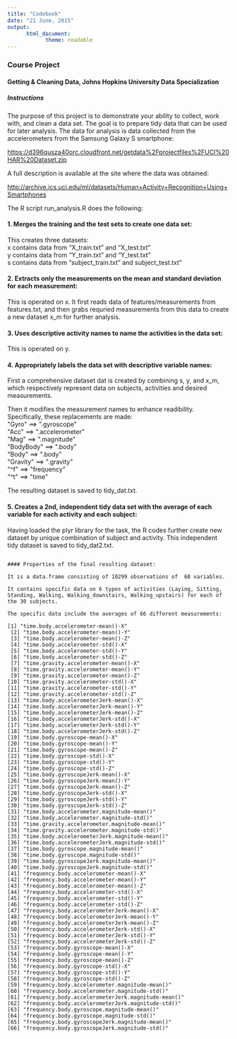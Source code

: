 ```yaml
---
title: "Codebook"
date: "21 June, 2015"
output: 
      html_document:
            theme: readable
---
```

### Course Project  
#### Getting & Cleaning Data, Johns Hopkins University Data Specialization  

##### Instructions
The purpose of this project is to demonstrate your ability to collect, work with, and clean a data set. The goal is to prepare tidy data that can be used for later analysis. The data for analysis is data collected from the accelerometers from the Samsung Galaxy S smartphone:

https://d396qusza40orc.cloudfront.net/getdata%2Fprojectfiles%2FUCI%20HAR%20Dataset.zip

A full description is available at the site where the data was obtained:

http://archive.ics.uci.edu/ml/datasets/Human+Activity+Recognition+Using+Smartphones

The R script <span class="label label-default">run_analysis.R</span> does the following:

#### 1. Merges the training and the test sets to create one data set:
This creates three datasets:  
<span class="label label-default">x</span> contains data from “X_train.txt” and “X_test.txt”  
<span class="label label-default">y</span> contains data from “Y_train.txt” and “Y_test.txt”  
<span class="label label-default">s</span> contains data from “subject_train.txt” and subject_test.txt"

#### 2. Extracts only the measurements on the mean and standard deviation for each measurement:
This is operated on <span class="label label-default">x</span>.
It first reads data of features/measurements from <span class="label label-default">features.txt</span>, and then grabs requried measurements from this data to create a new dataset <span class="label label-default">
x_m</span> for further analysis.

#### 3. Uses descriptive activity names to name the activities in the data set:
This is operated on <span class="label label-default">y</span>.

#### 4. Appropriately labels the data set with descriptive variable names:
First a comprehensive dataset <span class="label label-default">dat</span> is created by combining <span class="label label-default">s</span>, <span class="label label-default">y</span>, and <span class="label label-default">x_m</span>, which respectively represent data on subjects, activities and desired measurements.  

Then it modifies the measurement names to enhance readibility. Specifically, these replacements are made:  
"Gyro" ==> ".gyroscope"  
"Acc" ==> ".accelerometer"  
"Mag" ==> ".magnitude"  
"BodyBody" ==> ".body"  
"Body" ==> ".body"  
"Gravity"  ==> ".gravity"  
"^f" ==> "frequency"  
"^t" ==> "time"  

The resulting dataset is saved to <span class="label label-default">tidy_dat.txt</span>.

#### 5. Creates a 2nd, independent tidy data set with the average of each variable for each activity and each subject:
Having loaded the <span class="label label-default">plyr</span> library for the task, the R codes further create new dataset by unique combination of subject and activity. This independent tidy dataset is saved to <span class="label label-default">tidy_dat2.txt</span>.
```

#### Properties of the final resulting dataset:

It is a data.frame consisting of 10299 observations of  68 variables.  

It contains specific data on 6 types of activities (Laying, Sitting, Standing, Walking, Walking_downstairs, Walking_upstairs) for each of the 30 subjects.  

The specific data include the averages of 66 different measurements:  

[1] "time.body.accelerometer-mean()-X"                 
 [2] "time.body.accelerometer-mean()-Y"                 
 [3] "time.body.accelerometer-mean()-Z"                 
 [4] "time.body.accelerometer-std()-X"                  
 [5] "time.body.accelerometer-std()-Y"                  
 [6] "time.body.accelerometer-std()-Z"                  
 [7] "time.gravity.accelerometer-mean()-X"              
 [8] "time.gravity.accelerometer-mean()-Y"              
 [9] "time.gravity.accelerometer-mean()-Z"              
[10] "time.gravity.accelerometer-std()-X"               
[11] "time.gravity.accelerometer-std()-Y"               
[12] "time.gravity.accelerometer-std()-Z"               
[13] "time.body.accelerometerJerk-mean()-X"             
[14] "time.body.accelerometerJerk-mean()-Y"             
[15] "time.body.accelerometerJerk-mean()-Z"             
[16] "time.body.accelerometerJerk-std()-X"              
[17] "time.body.accelerometerJerk-std()-Y"              
[18] "time.body.accelerometerJerk-std()-Z"              
[19] "time.body.gyroscope-mean()-X"                     
[20] "time.body.gyroscope-mean()-Y"                     
[21] "time.body.gyroscope-mean()-Z"                     
[22] "time.body.gyroscope-std()-X"                      
[23] "time.body.gyroscope-std()-Y"                      
[24] "time.body.gyroscope-std()-Z"                      
[25] "time.body.gyroscopeJerk-mean()-X"                 
[26] "time.body.gyroscopeJerk-mean()-Y"                 
[27] "time.body.gyroscopeJerk-mean()-Z"                 
[28] "time.body.gyroscopeJerk-std()-X"                  
[29] "time.body.gyroscopeJerk-std()-Y"                  
[30] "time.body.gyroscopeJerk-std()-Z"                  
[31] "time.body.accelerometer.magnitude-mean()"         
[32] "time.body.accelerometer.magnitude-std()"          
[33] "time.gravity.accelerometer.magnitude-mean()"      
[34] "time.gravity.accelerometer.magnitude-std()"       
[35] "time.body.accelerometerJerk.magnitude-mean()"     
[36] "time.body.accelerometerJerk.magnitude-std()"      
[37] "time.body.gyroscope.magnitude-mean()"             
[38] "time.body.gyroscope.magnitude-std()"              
[39] "time.body.gyroscopeJerk.magnitude-mean()"         
[40] "time.body.gyroscopeJerk.magnitude-std()"          
[41] "frequency.body.accelerometer-mean()-X"            
[42] "frequency.body.accelerometer-mean()-Y"            
[43] "frequency.body.accelerometer-mean()-Z"            
[44] "frequency.body.accelerometer-std()-X"             
[45] "frequency.body.accelerometer-std()-Y"             
[46] "frequency.body.accelerometer-std()-Z"             
[47] "frequency.body.accelerometerJerk-mean()-X"        
[48] "frequency.body.accelerometerJerk-mean()-Y"        
[49] "frequency.body.accelerometerJerk-mean()-Z"        
[50] "frequency.body.accelerometerJerk-std()-X"         
[51] "frequency.body.accelerometerJerk-std()-Y"         
[52] "frequency.body.accelerometerJerk-std()-Z"         
[53] "frequency.body.gyroscope-mean()-X"                
[54] "frequency.body.gyroscope-mean()-Y"                
[55] "frequency.body.gyroscope-mean()-Z"                
[56] "frequency.body.gyroscope-std()-X"                 
[57] "frequency.body.gyroscope-std()-Y"                 
[58] "frequency.body.gyroscope-std()-Z"                 
[59] "frequency.body.accelerometer.magnitude-mean()"    
[60] "frequency.body.accelerometer.magnitude-std()"     
[61] "frequency.body.accelerometerJerk.magnitude-mean()"  
[62] "frequency.body.accelerometerJerk.magnitude-std()"  
[63] "frequency.body.gyroscope.magnitude-mean()"        
[64] "frequency.body.gyroscope.magnitude-std()"         
[65] "frequency.body.gyroscopeJerk.magnitude-mean()"    
[66] "frequency.body.gyroscopeJerk.magnitude-std()"  
